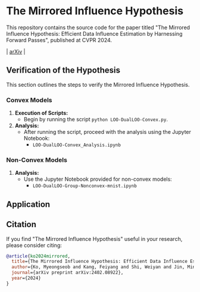 # The Mirrored Influence Hypothesis

This repository contains the source code for the paper titled "The Mirrored Influence Hypothesis: Efficient Data Influence Estimation by Harnessing Forward Passes", 
published at CVPR 2024.

 | [arXiv](https://arxiv.org/pdf/2402.08922) | 

## Verification of the Hypothesis

This section outlines the steps to verify the Mirrored Influence Hypothesis. 

### Convex Models
1. **Execution of Scripts:**
   - Begin by running the script `python LOO-DualLOO-Convex.py`. 
2. **Analysis:**
   - After running the script, proceed with the analysis using the Jupyter Notebook:
     - `LOO-DualLOO-Convex_Analysis.ipynb`

### Non-Convex Models
1. **Analysis:**
   - Use the Jupyter Notebook provided for non-convex models:
     - `LOO-DualLOO-Group-Nonconvex-mnist.ipynb`

## Application


## Citation

If you find "The Mirrored Influence Hypothesis" useful in your research, please consider citing:

```bibtex
@article{ko2024mirrored,
  title={The Mirrored Influence Hypothesis: Efficient Data Influence Estimation by Harnessing Forward Passes},
  author={Ko, Myeongseob and Kang, Feiyang and Shi, Weiyan and Jin, Ming and Yu, Zhou and Jia, Ruoxi},
  journal={arXiv preprint arXiv:2402.08922},
  year={2024}
}
